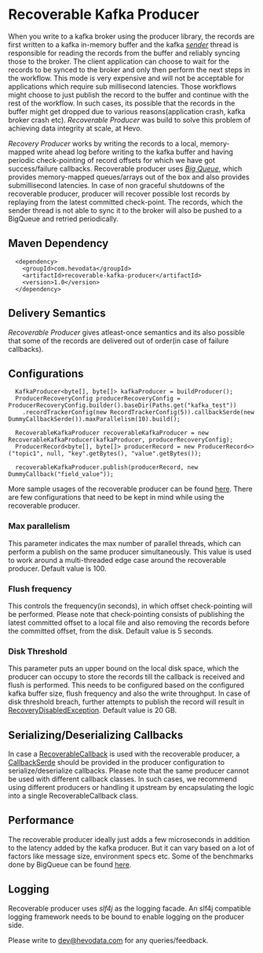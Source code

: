 # Recoverable Kafka Producer

When you write to a kafka broker using the producer library, the records are first written to a kafka in-memory buffer and the kafka [*sender*](https://github.com/apache/kafka/blob/trunk/clients/src/main/java/org/apache/kafka/clients/producer/internals/Sender.java) thread is responsible for reading the records from the buffer and reliably syncing those to the broker. The client application can choose to wait for the records to be synced to the broker and only then perform the next steps in the workflow. This mode is very expensive and will not be acceptable for applications which require sub millisecond latencies. Those workflows might choose to just publish the record to the buffer and continue with the rest of the workflow. In such cases, its possible that the records in the buffer might get dropped due to various reasons(application crash, kafka broker crash etc). *Recoverable Producer* was build to solve this problem of achieving data integrity at scale, at Hevo.

*Recovery Producer* works by writing the records to a local, memory-mapped write ahead log before writing to the kafka buffer and having periodic check-pointing of record offsets for which we have got success/failure callbacks. Recoverable producer uses [*Big Queue*](https://github.com/bulldog2011/bigqueue), which provides memory-mapped queues/arrays out of the box and also provides submillisecond latencies. In case of non graceful shutdowns of the recoverable producer, producer will recover possible lost records by replaying from the latest committed check-point. The records, which the sender thread is not able to sync it to the broker will also be pushed to a BigQueue and retried periodically.

## Maven Dependency
```
  <dependency>
    <groupId>com.hevodata</groupId>
    <artifactId>recoverable-kafka-producer</artifactId>
    <version>1.0</version>
  </dependency>
```    

## Delivery Semantics

*Recoverable Producer* gives atleast-once semantics and its also possible that some of the records are delivered out of order(in case of failure callbacks).

## Configurations

```
  KafkaProducer<byte[], byte[]> kafkaProducer = buildProducer();
  ProducerRecoveryConfig producerRecoveryConfig = ProducerRecoveryConfig.builder().baseDir(Paths.get("kafka_test"))
    .recordTrackerConfig(new RecordTrackerConfig(5)).callbackSerde(new DummyCallbackSerde()).maxParallelism(10).build();
    
  RecoverableKafkaProducer recoverableKafkaProducer = new RecoverableKafkaProducer(kafkaProducer, producerRecoveryConfig);
  ProducerRecord<byte[], byte[]> producerRecord = new ProducerRecord<>("topic1", null, "key".getBytes(), "value".getBytes());
  
  recoverableKafkaProducer.publish(producerRecord, new DummyCallback("field_value"));
```

More sample usages of the recoverable producer can be found [here](https://github.com/hevoio/recoverable-kafka-producer/blob/master/src/main/java/com/hevodata/samples/SampleRecoverableKafkaProducer.java). There are few configurations that need to be kept in mind while using the recoverable producer.

### Max parallelism

This parameter indicates the max number of parallel threads, which can perform a publish on the same producer simultaneously. This value is used to work around a multi-threaded edge case around the recoverable producer. Default value is 100.

### Flush frequency

This controls the frequency(in seconds), in which offset check-pointing will be performed. Please note that check-pointing consists of publishing the latest committed offset to a local file and also removing the records before the committed offset, from the disk. Default value is 5 seconds.

### Disk Threshold

This parameter puts an upper bound on the local disk space, which the producer can occupy to store the records till the callback is received and flush is performed. This needs to be configured based on the configured kafka buffer size, flush frequency and also the write throughput. In case of disk threshold breach, further attempts to publish the record will result in [RecoveryDisabledException](https://github.com/hevoio/recoverable-kafka-producer/blob/master/src/main/java/com/hevodata/exceptions/RecoveryDisabledException.java). Default value is 20 GB.

## Serializing/Deserializing Callbacks

In case a [RecoverableCallback](https://github.com/hevoio/recoverable-kafka-producer/blob/master/src/main/java/com/hevodata/RecoverableCallback.java) is used with the recoverable producer, a [CallbackSerde](https://github.com/hevoio/recoverable-kafka-producer/blob/master/src/main/java/com/hevodata/CallbackSerde.java) should  be provided in the producer configuration to serialize/deserialize callbacks. Please note that the same producer cannot be used with different callback classes. In such cases, we recommend using different producers or handling it upstream by encapsulating the logic into a single RecoverableCallback class.


## Performance

The recoverable producer ideally just adds a few microseconds in addition to the latency added by the kafka producer. But it can vary based on a lot of factors like message size, environment specs etc. Some of the benchmarks done by BigQueue can be found [here](https://github.com/bulldog2011/bigqueue/wiki/Performance-Test-Report).

## Logging

Recoverable producer uses *slf4j* as the logging facade. An slf4j compatible logging framework needs to be bound to enable logging on the producer side.

Please write to dev@hevodata.com for any queries/feedback.
    
